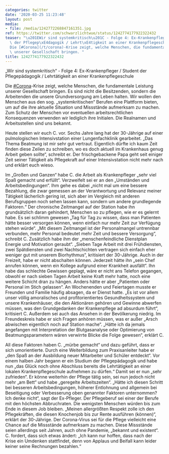 ```yaml
---
categories: twitter
date: '2020-03-25 11:23:48'
layout: post
media:
- file: /media/1242772268847161351.jpg
ref: https://twitter.com/schwarzlichtwue/status/1242774177922322432
teaser: "\u201EWir sind systemkritisch\u201C - Folge 4: Ex-Krankenpfleger / Student\
  \ der Pflegep\xE4dagogik / Lehrt\xE4tigkeit an einer Krankenpflegeschule\n\n\n\n\
  Die [#Corona](/t/corona)-Krise zeigt, welche Menschen, die fundamentale Leistung\
  \ unserer Gesellschaft bringen. "
title: 1242774177922322432
---
```

„Wir sind systemkritisch“ - Folge 4: Ex-Krankenpfleger / Student der Pflegepädagogik / Lehrtätigkeit an einer Krankenpflegeschule



Die [#Corona](/t/corona)-Krise zeigt, welche Menschen, die fundamentale Leistung unserer Gesellschaft bringen. 
Es sind nicht die Besitzenden, sondern die Arbeitenden die unsere Grundversorgung am Leben halten. Wir wollen den Menschen aus den sog. „systemkritischen“ Berufen eine Plattform bieten, um auf die ihre aktuelle Situation und Missstände aufmerksam zu machen.
Zum Schutz der Menschen vor eventuellen arbeitsrechtlichen Konsequenzen verwenden wir lediglich ihre Initialen. Die Realnamen und Arbeitsstellen sind uns bekannt. 



Heute stellen wir euch C. vor.
Sechs Jahre lang hat der 30-Jährige auf einer pulmologischen Intensivstation einer Lungenfachklinik gearbeitet. „Das Thema Beatmung ist mir sehr gut vertraut.
Eigentlich dürfte ich kaum Zeit finden diese Zeilen zu schreiben, wo es doch aktuell im Krankenhaus genug Arbeit geben sollte“, schreibt er.
Der frischgebackene Papa geht seit einiger Zeit seiner Tätigkeit als Pflegekraft auf einer Intensivstation nicht mehr nach und erklärt euch wieso.



Im „Großen und Ganzen“ habe C. die Arbeit als Krankenpfleger „sehr viel Spaß gemacht und erfüllt“.
Verzweifelt sei er an den „Umständen und Arbeitsbedingungen“.
Ihm gehe es dabei „nicht mal um eine bessere Bezahlung, die zwar gemessen an der Verantwortung und Relevanz meiner Tätigkeit lächerlich gering ist, sich aber im Vergleich mit anderen Berufsgruppen noch sehen lassen kann, sondern um andere grundlegende Faktoren.“
Der chronische Zeitmangel auf der Station habe ihn grundsätzlich daran gehindert, Menschen so zu pflegen, wie er es gelernt habe.
Es sei schlimm gewesen „Tag für Tag zu wissen, dass man Patienten hätte besser versorgen können, wenn einfach nur mehr Zeit zur Verfügung stehen würde“.
„Mit diesem Zeitmangel ist der Personalmangel untrennbar verbunden, mehr Personal bedeutet mehr Zeit und bessere Versorgung“, schreibt C. Zusätzlich habe ihm der „menschenfeindliche Dienstplan Energie und Motivation geraubt“.
„Sieben Tage Arbeit mit drei Frühdiensten, zwei Spätdiensten und zwei Nachtschichten vertragen sich einfach eher weniger gut mit unserem Biorhythmus“, kritisiert der 30-Jährige. Auch in der Freizeit, habe er nicht abschalten können.
Jederzeit hätte ihn „sein Chef anrufen können, wenn ein Kollege aufgrund einer Krankheit ausfällt“. Ihn habe das schlechte Gewissen geplagt, wäre er nicht ans Telefon gegangen, obwohl er nach sieben Tagen Arbeit keine Kraft mehr hatte, noch eine weitere Schicht dran zu hängen.
Anders hätte er aber „Patienten oder Personal im Stich gelassen“. An Wochenenden und Feiertagen musste er Freunden und Familie häufig absagen, da er Dienst hatte.
„Es ist vor allem unser völlig amoralisches und profitorientiertes Gesundheitssystem und unsere Krankenhäuser, die den Aktionären gehören und Gewinne abwerfen müssen, was den Grundgedanken der Krankenpflege ad absurdum führt“, kritisiert C.
Außerdem sei auch das Ansehen in der Bevölkerung niedrig. Im Freundeskreis habe er sich Fragen anhören müssen, was er außer „Arsch abwischen eigentlich noch auf Station mache“.
„Hätte ich da jemals angefangen mit Interpretation der Blutgasanalyse oder Optimierung von Beatmungsparametern wären verwirrte Blicke die Folge gewesen“, erklärt C.



All diese Faktoren haben C. „mürbe gemacht“ und dazu geführt, dass er sich umorientierte.
Durch eine Weiterbildung zum Praxisanleiter habe er „den Spaß an der Ausbildung neuer Mitarbeiter und Schüler entdeckt“.
Vor einem halben Jahr begann er ein Studium der Pflegepädagogik und habe nun „das Glück noch ohne Abschluss bereits die Lehrtätigkeit an einer lokalen Krankenpflegeschule aufnehmen zu dürfen.“ Damit sei er nun „sehr zufrieden“.
Er könne weiterhin der Pflege tätig sein, sei nun jedoch nicht mehr „am Bett“ und habe „geregelte Arbeitszeiten“.
„Hätte ich diesen Schritt bei besseren Arbeitsbedingungen, höherer Entlohnung und allgemein bei Beseitigung oder Verbesserung oben genannter Faktoren unternommen? Ich denke nicht“, sagt der Ex-Pfleger. Der Pflegeberuf sei einer der Berufe mit den höchsten Abbruchraten.
Die wenigsten Menschen würden bis zum Ende in diesem Job bleiben. „Meinen allergrößten Respekt zolle ich den Pflegekräften, die diesen Knochenjob bis zur Rente ausführen (können)“, erklärt der 30-Jährige.
Der Corona-Virus sei für die Pflege vielleicht eine Chance auf die Missstände aufmerksam zu machen. Diese Missstände seien allerdings seit Jahren, auch ohne Pandemie, „bekannt und existent“.
C. fordert, dass sich etwas ändert: „Ich kann nur hoffen, dass nach der Krise ein Umdenken stattfindet, denn von Applaus und Beifall kann leider keiner seine Rechnungen bezahlen.“